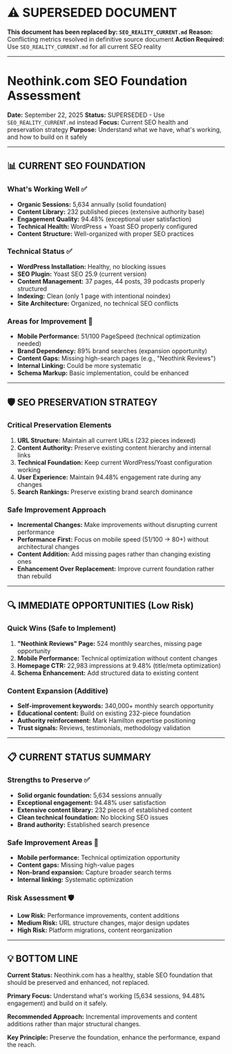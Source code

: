 # ⚠️ SUPERSEDED DOCUMENT

**This document has been replaced by: `SEO_REALITY_CURRENT.md`**
**Reason:** Conflicting metrics resolved in definitive source document
**Action Required:** Use `SEO_REALITY_CURRENT.md` for all current SEO reality

---

# Neothink.com SEO Foundation Assessment

**Date:** September 22, 2025
**Status:** SUPERSEDED - Use `SEO_REALITY_CURRENT.md` instead
**Focus:** Current SEO health and preservation strategy
**Purpose:** Understand what we have, what's working, and how to build on it safely

---

## 📊 CURRENT SEO FOUNDATION

### What's Working Well ✅
- **Organic Sessions:** 5,634 annually (solid foundation)
- **Content Library:** 232 published pieces (extensive authority base)
- **Engagement Quality:** 94.48% (exceptional user satisfaction)
- **Technical Health:** WordPress + Yoast SEO properly configured
- **Content Structure:** Well-organized with proper SEO practices

### Technical Status ✅
- **WordPress Installation:** Healthy, no blocking issues
- **SEO Plugin:** Yoast SEO 25.9 (current version)
- **Content Management:** 37 pages, 44 posts, 39 podcasts properly structured
- **Indexing:** Clean (only 1 page with intentional noindex)
- **Site Architecture:** Organized, no technical SEO conflicts

### Areas for Improvement 🔄
- **Mobile Performance:** 51/100 PageSpeed (technical optimization needed)
- **Brand Dependency:** 89% brand searches (expansion opportunity)
- **Content Gaps:** Missing high-search pages (e.g., "Neothink Reviews")
- **Internal Linking:** Could be more systematic
- **Schema Markup:** Basic implementation, could be enhanced

---

## 🛡️ SEO PRESERVATION STRATEGY

### Critical Preservation Elements
1. **URL Structure:** Maintain all current URLs (232 pieces indexed)
2. **Content Authority:** Preserve existing content hierarchy and internal links
3. **Technical Foundation:** Keep current WordPress/Yoast configuration working
4. **User Experience:** Maintain 94.48% engagement rate during any changes
5. **Search Rankings:** Preserve existing brand search dominance

### Safe Improvement Approach
- **Incremental Changes:** Make improvements without disrupting current performance
- **Performance First:** Focus on mobile speed (51/100 → 80+) without architectural changes
- **Content Addition:** Add missing pages rather than changing existing ones
- **Enhancement Over Replacement:** Improve current foundation rather than rebuild

---

## 🔍 IMMEDIATE OPPORTUNITIES (Low Risk)

### Quick Wins (Safe to Implement)
1. **"Neothink Reviews" Page:** 524 monthly searches, missing page opportunity
2. **Mobile Performance:** Technical optimization without content changes
3. **Homepage CTR:** 22,983 impressions at 9.48% (title/meta optimization)
4. **Schema Enhancement:** Add structured data to existing content

### Content Expansion (Additive)
- **Self-improvement keywords:** 340,000+ monthly search opportunity
- **Educational content:** Build on existing 232-piece foundation
- **Authority reinforcement:** Mark Hamilton expertise positioning
- **Trust signals:** Reviews, testimonials, methodology validation

---

## 📋 CURRENT STATUS SUMMARY

### Strengths to Preserve ✅
- **Solid organic foundation:** 5,634 sessions annually
- **Exceptional engagement:** 94.48% user satisfaction
- **Extensive content library:** 232 pieces of established content
- **Clean technical foundation:** No blocking SEO issues
- **Brand authority:** Established search presence

### Safe Improvement Areas 🔄
- **Mobile performance:** Technical optimization opportunity
- **Content gaps:** Missing high-value pages
- **Non-brand expansion:** Capture broader search terms
- **Internal linking:** Systematic optimization

### Risk Assessment 🛡️
- **Low Risk:** Performance improvements, content additions
- **Medium Risk:** URL structure changes, major design updates
- **High Risk:** Platform migrations, content reorganization

---

## 💡 BOTTOM LINE

**Current Status:** Neothink.com has a healthy, stable SEO foundation that should be preserved and enhanced, not replaced.

**Primary Focus:** Understand what's working (5,634 sessions, 94.48% engagement) and build on it safely.

**Recommended Approach:** Incremental improvements and content additions rather than major structural changes.

**Key Principle:** Preserve the foundation, enhance the performance, expand the reach.